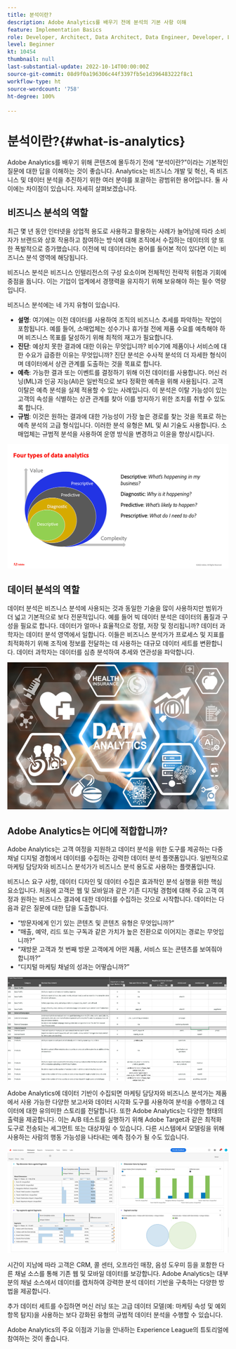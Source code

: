 ```yaml
---
title: 분석이란?
description: Adobe Analytics를 배우기 전에 분석의 기본 사항 이해
feature: Implementation Basics
role: Developer, Architect, Data Architect, Data Engineer, Developer, Leader, User
level: Beginner
kt: 10454
thumbnail: null
last-substantial-update: 2022-10-14T00:00:00Z
source-git-commit: 08d9f0a196306c44f3397fb5e1d396483222f8c1
workflow-type: ht
source-wordcount: '758'
ht-degree: 100%

---
```


# 분석이란?{#what-is-analytics}

Adobe Analytics를 배우기 위해 콘텐츠에 몰두하기 전에 “분석이란?”이라는 기본적인 질문에 대한 답을 이해하는 것이 좋습니다. Analytics는 비즈니스 개발 및 혁신, 즉 비즈니스 및 데이터 분석을 추진하기 위한 여러 분야를 포괄하는 광범위한 용어입니다. 둘 사이에는 차이점이 있습니다. 자세히 살펴보겠습니다.

## 비즈니스 분석의 역할

최근 몇 년 동안 인터넷을 상업적 용도로 사용하고 활용하는 사례가 늘어남에 따라 소비자가 브랜드와 상호 작용하고 참여하는 방식에 대해 조직에서 수집하는 데이터의 양 또한 폭발적으로 증가했습니다. 이전에 빅 데이터라는 용어를 들어본 적이 있다면 이는 비즈니스 분석 영역에 해당됩니다.

비즈니스 분석은 비즈니스 인텔리전스의 구성 요소이며 전체적인 전략적 위험과 기회에 중점을 둡니다. 이는 기업이 업계에서 경쟁력을 유지하기 위해 보유해야 하는 필수 역량입니다.

비즈니스 분석에는 네 가지 유형이 있습니다.

* **설명**: 여기에는 이전 데이터를 사용하여 조직의 비즈니스 추세를 파악하는 작업이 포함됩니다. 예를 들어, 소매업체는 성수기나 휴가철 전에 제품 수요를 예측해야 하며 비즈니스 목표를 달성하기 위해 최적의 재고가 필요합니다.
* **진단**: 예상치 못한 결과에 대한 이유는 무엇입니까? 비수기에 제품이나 서비스에 대한 수요가 급증한 이유는 무엇입니까? 진단 분석은 수사적 분석의 더 자세한 형식이며 데이터에서 상관 관계를 도출하는 것을 목표로 합니다.
* **예측**: 가능한 결과 또는 이벤트를 결정하기 위해 이전 데이터를 사용합니다. 머신 러닝(ML)과 인공 지능(AI)은 일반적으로 보다 정확한 예측을 위해 사용됩니다. 고객 이탈은 예측 분석을 실제 적용할 수 있는 사례입니다. 이 분석은 이탈 가능성이 있는 고객의 속성을 식별하는 상관 관계를 찾아 이를 방지하기 위한 조치를 취할 수 있도록 합니다.
* **규범**: 이것은 원하는 결과에 대한 가능성이 가장 높은 경로를 찾는 것을 목표로 하는 예측 분석의 고급 형식입니다. 이러한 분석 유형은 ML 및 AI 기술도 사용합니다. 소매업체는 규범적 분석을 사용하여 운영 방식을 변경하고 이윤을 향상시킵니다.

![data-analytics-types](../what-can-aa-do-for-me/assets/data_analytics_types.png)

## 데이터 분석의 역할

데이터 분석은 비즈니스 분석에 사용되는 것과 동일한 기술을 많이 사용하지만 범위가 더 넓고 기본적으로 보다 전문적입니다. 예를 들어 빅 데이터 분석은 데이터의 품질과 구성을 필요로 합니다. 데이터가 얼마나 효율적으로 정렬, 저장 및 정리됩니까? 데이터 과학자는 데이터 분석 영역에서 일합니다. 이들은 비즈니스 분석가가 프로세스 및 지표를 최적화하기 위해 조직에 정보를 전달하는 데 사용하는 대규모 데이터 세트를 변환합니다. 데이터 과학자는 데이터를 심층 분석하여 추세와 연관성을 파악합니다.

![data-analytics](../what-can-aa-do-for-me/assets/data_analytics.png)

## Adobe Analytics는 어디에 적합합니까?

Adobe Analytics는 고객 여정을 지원하고 데이터 분석을 위한 도구를 제공하는 다중 채널 디지털 경험에서 데이터를 수집하는 강력한 데이터 분석 플랫폼입니다. 일반적으로 마케팅 담당자와 비즈니스 분석가가 비즈니스 분석 용도로 사용하는 플랫폼입니다.

비즈니스 요구 사항, 데이터 디자인 및 데이터 수집은 효과적인 분석 실행을 위한 핵심 요소입니다. 처음에 고객은 웹 및 모바일과 같은 기존 디지털 경험에 대해 주요 고객 여정과 원하는 비즈니스 결과에 대한 데이터를 수집하는 것으로 시작합니다. 데이터는 다음과 같은 질문에 대한 답을 도출합니다.

* “방문자에게 인기 있는 콘텐츠 및 콘텐츠 유형은 무엇입니까?”
* “매출, 예약, 리드 또는 구독과 같은 가치가 높은 전환으로 이어지는 경로는 무엇입니까?”
* “재방문 고객과 첫 번째 방문 고객에게 어떤 제품, 서비스 또는 콘텐츠를 보여줘야 합니까?”
* “디지털 마케팅 채널의 성과는 어떻습니까?”

![analytics-business-requirements](../what-can-aa-do-for-me/assets/analytics_business_requirements.png)

Adobe Analytics에 데이터 기반이 수집되면 마케팅 담당자와 비즈니스 분석가는 제품에서 사용 가능한 다양한 보고서와 데이터 시각화 도구를 사용하여 분석을 수행하고 데이터에 대한 유의미한 스토리를 전달합니다. 또한 Adobe Analytics는 다양한 형태의 출력을 제공합니다. 이는 A/B 테스트를 실행하기 위해 Adobe Target과 같은 최적화 도구로 전송되는 세그먼트 또는 대상자일 수 있습니다. 다른 시스템에서 모델링을 위해 사용하는 사람의 행동 가능성을 나타내는 예측 점수가 될 수도 있습니다.

![analytics-workspace-project](../what-can-aa-do-for-me/assets/analytics_workspace_project.png)

시간이 지남에 따라 고객은 CRM, 콜 센터, 오프라인 매장, 음성 도우미 등을 포함한 다른 채널 소스를 통해 기존 웹 및 모바일 데이터를 보강합니다. Adobe Analytics는 대부분의 채널 소스에서 데이터를 캡처하여 강력한 분석 데이터 기반을 구축하는 다양한 방법을 제공합니다.

추가 데이터 세트를 수집하면 머신 러닝 또는 고급 데이터 모델(예: 마케팅 속성 및 예외 항목 탐지)을 사용하는 보다 강화된 유형의 규범적 데이터 분석을 수행할 수 있습니다.

Adobe Analytics의 주요 이점과 기능을 안내하는 Experience League의 튜토리얼에 참여하는 것이 좋습니다.
